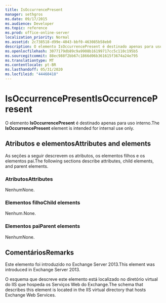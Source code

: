 ```yaml
---
title: IsOccurrencePresent
manager: sethgros
ms.date: 09/17/2015
ms.audience: Developer
ms.topic: reference
ms.prod: office-online-server
localization_priority: Normal
ms.assetid: 2c738518-d99e-4043-bbf0-463085b58eb0
description: O elemento IsOccurrencePresent é destinado apenas para uso interno.
ms.openlocfilehash: 3077179db89c9a9908b16199717cc5c110c195b5
ms.sourcegitcommit: 88ec988f2bb67c1866d06b361615f3674a24e795
ms.translationtype: MT
ms.contentlocale: pt-BR
ms.lasthandoff: 05/31/2020
ms.locfileid: "44460418"
---
```

# <a name="isoccurrencepresent"></a><span data-ttu-id="19438-103">IsOccurrencePresent</span><span class="sxs-lookup"><span data-stu-id="19438-103">IsOccurrencePresent</span></span>

<span data-ttu-id="19438-104">O elemento **IsOccurrencePresent** é destinado apenas para uso interno.</span><span class="sxs-lookup"><span data-stu-id="19438-104">The **IsOccurrencePresent** element is intended for internal use only.</span></span> 

## <a name="attributes-and-elements"></a><span data-ttu-id="19438-105">Atributos e elementos</span><span class="sxs-lookup"><span data-stu-id="19438-105">Attributes and elements</span></span>

<span data-ttu-id="19438-106">As seções a seguir descrevem os atributos, os elementos filhos e os elementos pai.</span><span class="sxs-lookup"><span data-stu-id="19438-106">The following sections describe attributes, child elements, and parent elements.</span></span>
  
### <a name="attributes"></a><span data-ttu-id="19438-107">Atributos</span><span class="sxs-lookup"><span data-stu-id="19438-107">Attributes</span></span>

<span data-ttu-id="19438-108">Nenhum</span><span class="sxs-lookup"><span data-stu-id="19438-108">None.</span></span>
  
### <a name="child-elements"></a><span data-ttu-id="19438-109">Elementos filho</span><span class="sxs-lookup"><span data-stu-id="19438-109">Child elements</span></span>

<span data-ttu-id="19438-110">Nenhum.</span><span class="sxs-lookup"><span data-stu-id="19438-110">None.</span></span>
  
### <a name="parent-elements"></a><span data-ttu-id="19438-111">Elementos pai</span><span class="sxs-lookup"><span data-stu-id="19438-111">Parent elements</span></span>

<span data-ttu-id="19438-112">Nenhum</span><span class="sxs-lookup"><span data-stu-id="19438-112">None.</span></span>
  
## <a name="remarks"></a><span data-ttu-id="19438-113">Comentários</span><span class="sxs-lookup"><span data-stu-id="19438-113">Remarks</span></span>

<span data-ttu-id="19438-114">Este elemento foi introduzido no Exchange Server 2013.</span><span class="sxs-lookup"><span data-stu-id="19438-114">This element was introduced in Exchange Server 2013.</span></span>
  
<span data-ttu-id="19438-115">O esquema que descreve este elemento está localizado no diretório virtual do IIS que hospeda os Serviços Web do Exchange.</span><span class="sxs-lookup"><span data-stu-id="19438-115">The schema that describes this element is located in the IIS virtual directory that hosts Exchange Web Services.</span></span>
  

